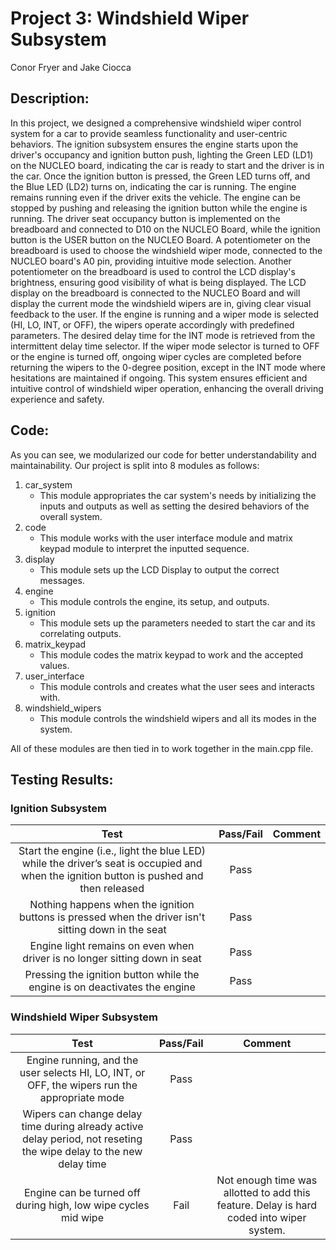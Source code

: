 # **Project 3: Windshield Wiper Subsystem**

Conor Fryer and Jake Ciocca

## **Description:**
In this project, we designed a comprehensive windshield wiper control system for a car to provide seamless functionality and user-centric behaviors. The ignition subsystem ensures the engine starts upon the driver's occupancy and ignition button push, lighting the Green LED (LD1) on the NUCLEO board, indicating the car is ready to start and the driver is in the car. Once the ignition button is pressed, the Green LED turns off, and the Blue LED (LD2) turns on, indicating the car is running. The engine remains running even if the driver exits the vehicle. The engine can be stopped by pushing and releasing the ignition button while the engine is running. The driver seat occupancy button is implemented on the breadboard and connected to D10 on the NUCLEO Board, while the ignition button is the USER button on the NUCLEO Board. A potentiometer on the breadboard is used to choose the windshield wiper mode, connected to the NUCLEO board's A0 pin, providing intuitive mode selection. Another potentiometer on the breadboard is used to control the LCD display's brightness, ensuring good visibility of what is being displayed. The LCD display on the breadboard is connected to the NUCLEO Board and will display the current mode the windshield wipers are in, giving clear visual feedback to the user. If the engine is running and a wiper mode is selected (HI, LO, INT, or OFF), the wipers operate accordingly with predefined parameters. The desired delay time for the INT mode is retrieved from the intermittent delay time selector. If the wiper mode selector is turned to OFF or the engine is turned off, ongoing wiper cycles are completed before returning the wipers to the 0-degree position, except in the INT mode where hesitations are maintained if ongoing. This system ensures efficient and intuitive control of windshield wiper operation, enhancing the overall driving experience and safety.


## **Code:**
As you can see, we modularized our code for better understandability and maintainability. Our project is split into 8 modules as follows:
1. car_system
   * This module appropriates the car system's needs by initializing the inputs and outputs as well as setting the desired behaviors of the overall system.
2. code
   * This module works with the user interface module and matrix keypad module to interpret the inputted sequence. 
3. display
   * This module sets up the LCD Display to output the correct messages.
4. engine
   * This module controls the engine, its setup, and outputs.
5. ignition
    * This module sets up the parameters needed to start the car and its correlating outputs.
6. matrix_keypad
    * This module codes the matrix keypad to work and the accepted values.
7. user_interface
    * This module controls and creates what the user sees and interacts with.
8. windshield_wipers
    * This module controls the windshield wipers and all its modes in the system.

All of these modules are then tied in to work together in the main.cpp file. 

## **Testing Results:**
### **Ignition Subsystem**

| Test                | Pass/Fail           | Comment             |
|:-------------------:|:-------------------:|:-------------------:|
| Start the engine (i.e., light the blue LED) while the driver’s seat is occupied and when the ignition button is pushed and then released | Pass |  |
| Nothing happens when the ignition buttons is pressed when the driver isn't sitting down in the seat | Pass | |
| Engine light remains on even when driver is no longer sitting down in seat | Pass | |
| Pressing the ignition button while the engine is on deactivates the engine | Pass | |


### **Windshield Wiper Subsystem**
| Test                | Pass/Fail           | Comment             |
|:-------------------:|:-------------------:|:-------------------:|
| Engine running, and the user selects HI, LO, INT, or OFF, the wipers run the appropriate mode| Pass |  |
| Wipers can change delay time during already active delay period, not reseting the wipe delay to the new delay time | Pass |  |
| Engine can be turned off during high, low wipe cycles mid wipe | Fail | Not enough time was allotted to add this feature. Delay is hard coded into wiper system. |

